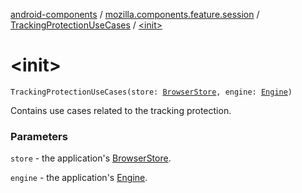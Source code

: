 [android-components](../../index.md) / [mozilla.components.feature.session](../index.md) / [TrackingProtectionUseCases](index.md) / [&lt;init&gt;](./-init-.md)

# &lt;init&gt;

`TrackingProtectionUseCases(store: `[`BrowserStore`](../../mozilla.components.browser.state.store/-browser-store/index.md)`, engine: `[`Engine`](../../mozilla.components.concept.engine/-engine/index.md)`)`

Contains use cases related to the tracking protection.

### Parameters

`store` - the application's [BrowserStore](../../mozilla.components.browser.state.store/-browser-store/index.md).

`engine` - the application's [Engine](../../mozilla.components.concept.engine/-engine/index.md).